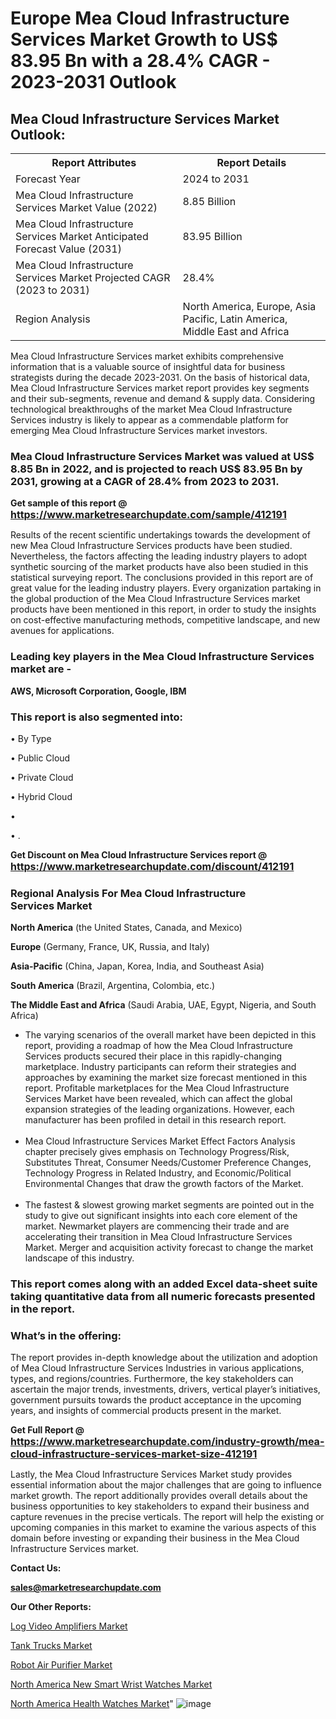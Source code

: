 # Europe Mea Cloud Infrastructure Services Market Growth to US$ 83.95 Bn with a 28.4% CAGR - 2023-2031 Outlook

<html>
<body>

<h2>Mea Cloud Infrastructure Services Market Outlook:</h2>

<table>
  <tr>
    <th>Report Attributes</th>
    <th>Report Details</th>
  </tr>
  <tr>
    <td>Forecast Year</td>
    <td>2024 to 2031</td>
  </tr>
  <tr>
    <td>Mea Cloud Infrastructure Services Market Value (2022)</td>
    <td>8.85 Billion</td>
  </tr>
  <tr>
    <td>Mea Cloud Infrastructure Services Market Anticipated Forecast Value (2031)</td>
    <td>83.95 Billion</td>
  </tr>
  <tr>
    <td>Mea Cloud Infrastructure Services Market Projected CAGR (2023 to 2031)</td>
    <td>28.4%</td>
  </tr>
  <tr>
    <td>Region Analysis</td>
    <td>North America, Europe, Asia Pacific, Latin America, Middle East and Africa</td>
  </tr>
</table>

</body>
</html>

Mea Cloud Infrastructure Services market exhibits comprehensive information that is a valuable source of insightful data for business strategists during the decade 2023-2031. On the basis of historical data, Mea Cloud Infrastructure Services market report provides key segments and their sub-segments, revenue and demand &amp; supply data. Considering technological breakthroughs of the market Mea Cloud Infrastructure Services industry is likely to appear as a commendable platform for emerging Mea Cloud Infrastructure Services market investors.

<strong><h3>Mea Cloud Infrastructure Services Market was valued at US$ 8.85 Bn in 2022, and is projected to reach US$ 83.95 Bn by 2031, growing at a CAGR of 28.4% from 2023 to 2031.</h3></strong>

<strong>Get sample of this report @ <a href=https://www.marketresearchupdate.com/sample/412191><font size=3 color=#0000ff>https://www.marketresearchupdate.com/sample/412191</font></a></strong>

Results of the recent scientific undertakings towards the development of new Mea Cloud Infrastructure Services products have been studied. Nevertheless, the factors affecting the leading industry players to adopt synthetic sourcing of the market products have also been studied in this statistical surveying report. The conclusions provided in this report are of great value for the leading industry players. Every organization partaking in the global production of the Mea Cloud Infrastructure Services market products have been mentioned in this report, in order to study the insights on cost-effective manufacturing methods, competitive landscape, and new avenues for applications.

<strong><h3>Leading key players in the Mea Cloud Infrastructure Services market are -</h3></strong>

<strong>AWS, Microsoft Corporation, Google, IBM</strong>

<strong><h3>This report is also segmented into:</h3></strong>

• By Type

• Public Cloud

• Private Cloud

• Hybrid Cloud

• 

• .

<strong>Get Discount on Mea Cloud Infrastructure Services report @ <a href=https://www.marketresearchupdate.com/discount/412191><font size=3 color=#0000ff>https://www.marketresearchupdate.com/discount/412191</font></a></strong>

<strong><h3>Regional Analysis For Mea Cloud Infrastructure Services Market</h3></strong>

<strong>North America</strong> (the United States, Canada, and Mexico)

<strong>Europe</strong> (Germany, France, UK, Russia, and Italy)

<strong>Asia-Pacific</strong> (China, Japan, Korea, India, and Southeast Asia)

<strong>South America</strong> (Brazil, Argentina, Colombia, etc.)

<strong>The Middle East and Africa</strong> (Saudi Arabia, UAE, Egypt, Nigeria, and South Africa)

<ul>
  <li>The varying scenarios of the overall market have been depicted in this report, providing a roadmap of how the Mea Cloud Infrastructure Services products secured their place in this rapidly-changing marketplace. Industry participants can reform their strategies and approaches by examining the market size forecast mentioned in this report. Profitable marketplaces for the Mea Cloud Infrastructure Services Market have been revealed, which can affect the global expansion strategies of the leading organizations. However, each manufacturer has been profiled in detail in this research report.</li><br>
  <li>Mea Cloud Infrastructure Services Market Effect Factors Analysis chapter precisely gives emphasis on Technology Progress/Risk, Substitutes Threat, Consumer Needs/Customer Preference Changes, Technology Progress in Related Industry, and Economic/Political Environmental Changes that draw the growth factors of the Market.</li><br>
  <li>The fastest &amp; slowest growing market segments are pointed out in the study to give out significant insights into each core element of the market. Newmarket players are commencing their trade and are accelerating their transition in Mea Cloud Infrastructure Services Market. Merger and acquisition activity forecast to change the market landscape of this industry.</li>
</ul>
<strong><h3>This report comes along with an added Excel data-sheet suite taking quantitative data from all numeric forecasts presented in the report.</h3></strong>

<strong><h3>What’s in the offering:</h3></strong> The report provides in-depth knowledge about the utilization and adoption of Mea Cloud Infrastructure Services Industries in various applications, types, and regions/countries. Furthermore, the key stakeholders can ascertain the major trends, investments, drivers, vertical player’s initiatives, government pursuits towards the product acceptance in the upcoming years, and insights of commercial products present in the market.

<strong>Get Full Report @ <a href=https://www.marketresearchupdate.com/industry-growth/mea-cloud-infrastructure-services-market-size-412191><font size=3 color=#0000ff>https://www.marketresearchupdate.com/industry-growth/mea-cloud-infrastructure-services-market-size-412191</font></a></strong>

Lastly, the Mea Cloud Infrastructure Services Market study provides essential information about the major challenges that are going to influence market growth. The report additionally provides overall details about the business opportunities to key stakeholders to expand their business and capture revenues in the precise verticals. The report will help the existing or upcoming companies in this market to examine the various aspects of this domain before investing or expanding their business in the Mea Cloud Infrastructure Services market.

<strong>Contact Us:</strong>

<strong>sales@marketresearchupdate.com</strong>

<strong>Our Other Reports:</strong>

<a href=https://www.linkedin.com/pulse/log-video-amplifiers-market-analysis-understanding>Log Video Amplifiers Market</a>

<a href=https://www.linkedin.com/pulse/tank-trucks-market-current-business-trends-growth>Tank Trucks Market</a>

<a href=https://www.linkedin.com/pulse/robot-air-purifier-market-2023-analysis-growth-drivers>Robot Air Purifier Market</a>

<a href=https://www.linkedin.com/pulse/north-america-new-smart-wrist-watches-market>North America New Smart Wrist Watches Market</a>

<a href=https://www.linkedin.com/pulse/north-america-health-watches-market-size-share>North America Health Watches Market</a>"
![image](https://github.com/rutujamande/Market-Report-Analysis/assets/158454097/97c78e77-770d-4bd9-bff7-fadab85ad741)
